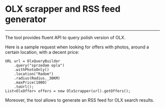 # OLX scrapper and RSS feed generator

---

The tool provides fluent API to query polish version of OLX.

Here is a sample request when looking for offers with photos, around a certain location, with a decent price:

```
URL url = OlxQueryBuilder
	.query("sprzedam opla")
	.withPhotoOnly()
	.location("Radom")
	.radius(Radius._30KM)
	.maxPrice(1000)
	.toUrl();
List<OlxOffer> offers = new OlxScrapper(url).getOffers();
```

Moreover, the tool allows to generate an RSS feed for OLX search results.